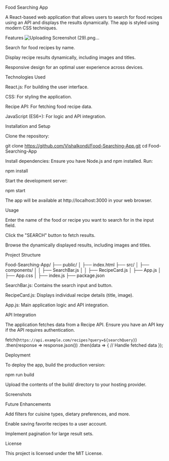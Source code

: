Food Searching App

A React-based web application that allows users to search for food recipes using an API and displays the results dynamically. The app is styled using modern CSS techniques.

Features
![Uploading Screenshot (29).png…]()

Search for food recipes by name.

Display recipe results dynamically, including images and titles.

Responsive design for an optimal user experience across devices.

Technologies Used

React.js: For building the user interface.

CSS: For styling the application.

Recipe API: For fetching food recipe data.

JavaScript (ES6+): For logic and API integration.

Installation and Setup

Clone the repository:

git clone https://github.com/Vishalkondi/Food-Searching-App.git
cd Food-Searching-App

Install dependencies:
Ensure you have Node.js and npm installed. Run:

npm install

Start the development server:

npm start

The app will be available at http://localhost:3000 in your web browser.

Usage

Enter the name of the food or recipe you want to search for in the input field.

Click the "SEARCH" button to fetch results.

Browse the dynamically displayed results, including images and titles.

Project Structure

Food-Searching-App/
├── public/
│   ├── index.html
├── src/
│   ├── components/
│   │   ├── SearchBar.js
│   │   ├── RecipeCard.js
│   ├── App.js
│   ├── App.css
│   ├── index.js
├── package.json

SearchBar.js: Contains the search input and button.

RecipeCard.js: Displays individual recipe details (title, image).

App.js: Main application logic and API integration.

API Integration

The application fetches data from a Recipe API. Ensure you have an API key if the API requires authentication.

fetch(`https://api.example.com/recipes?query=${searchQuery}`)
  .then(response => response.json())
  .then(data => {
    // Handle fetched data
  });

Deployment

To deploy the app, build the production version:

npm run build

Upload the contents of the build/ directory to your hosting provider.

Screenshots



Future Enhancements

Add filters for cuisine types, dietary preferences, and more.

Enable saving favorite recipes to a user account.

Implement pagination for large result sets.

License

This project is licensed under the MIT License.

